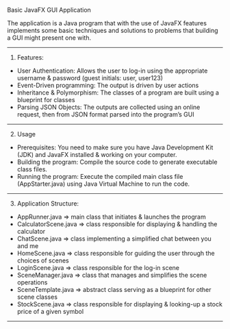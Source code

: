    Basic JavaFX GUI Application

   The application is a Java program that with the use of JavaFX features implements some basic techniques and solutions to problems that building a GUI might present one with.

-----------------------------------------------------------------------------------------------------------------------------------------------------------------------------------------

   1. Features: 

   - User Authentication: Allows the user to log-in using the appropriate username & password (guest initials: user, user123)
   - Event-Driven programming: The output is driven by user actions
   - Inheritance & Polymorphism: The classes of a program are built using a blueprint for classes
   - Parsing JSON Objects: The outputs are collected using an online request, then from JSON format parsed into the program’s GUI

-----------------------------------------------------------------------------------------------------------------------------------------------------------------------------------------
 
   2. Usage

   - Prerequisites: You need to make sure you have Java Development Kit (JDK) and JavaFX installed & working on your computer.
   - Building the program: Compile the source code to generate executable class files.
   - Running the program: Execute the compiled main class file (AppStarter.java) using Java Virtual Machine to run the code.

-----------------------------------------------------------------------------------------------------------------------------------------------------------------------------------------
   
   3. Application Structure:

   - AppRunner.java ⇒ main class that initiates & launches the program
   - CalculatorScene.java ⇒ class responsible for displaying & handling the calculator
   - ChatScene.java ⇒ class implementing a simplified chat between you and me
   - HomeScene.java ⇒ class responsible for guiding the user through the choices of scenes
   - LoginScene.java ⇒ class responsible for the log-in scene
   - SceneManager.java ⇒ class that manages and simplifies the scene operations
   - SceneTemplate.java ⇒ abstract class serving as a blueprint for other scene classes
   - StockScene.java ⇒ class responsible for displaying & looking-up a stock price of a given symbol
   
-----------------------------------------------------------------------------------------------------------------------------------------------------------------------------------------
